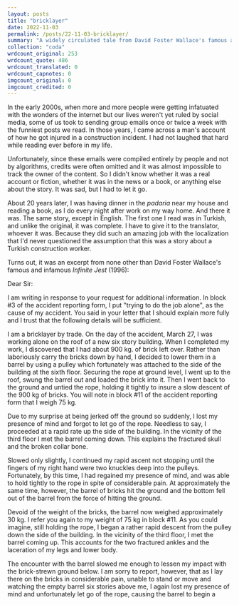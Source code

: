 ```yaml
---
layout: posts
title: "bricklayer"
date: 2022-11-03
permalink: /posts/22-11-03-bricklayer/
summary: "A widely circulated tale from David Foster Wallace's famous and infamous “Infinite Jest”."
collection: "coda"
wrdcount_original: 253
wrdcount_quote: 486
wrdcount_translated: 0
wrdcount_capnotes: 0
imgcount_original: 0
imgcount_credited: 0
---
```

In the early 2000s, when more and more people were getting infatuated with the wonders of the internet but our lives weren't yet ruled by social media, some of us took to sending group emails once or twice a week with the funniest posts we read. In those years, I came across a man's account of how he got injured in a construction incident. I had not laughed that hard while reading ever before in my life.

Unfortunately, since these emails were compiled entirely by people and not by algorithms, credits were often omitted and it was almost impossible to track the owner of the content. So I didn't know whether it was a real account or fiction, whether it was in the news or a book, or anything else about the story. It was sad, but I had to let it go.

About 20 years later, I was having dinner in the *padaria* near my house and reading a book, as I do every night after work on my way home. And there it was. The same story, except in English. The first one I read was in Turkish, and unlike the original, it was complete. I have to give it to the translator, whoever it was. Because they did such an amazing job with the localization that I'd never questioned the assumption that this was a story about a Turkish construction worker.

Turns out, it was an excerpt from none other than David Foster Wallace's famous and infamous *Infinite Jest* (1996):

<span class="text-body-quote">Dear Sir:</span>

<span class="text-body-quote">I am writing in response to your request for additional information. In block #3 of the accident reporting form, I put "trying to do the job alone", as the cause of my accident. You said in your letter that I should explain more fully and I trust that the following details will be sufficient.</span>

<span class="text-body-quote">I am a bricklayer by trade. On the day of the accident, March 27, I was working alone on the roof of a new six story building. When I completed my work, I discovered that I had about 900 kg. of brick left over. Rather than laboriously carry the bricks down by hand, I decided to lower them in a barrel by using a pulley which fortunately was attached to the side of the building at the sixth floor. Securing the rope at ground level, I went up to the roof, swung the barrel out and loaded the brick into it. Then I went back to the ground and untied the rope, holding it tightly to insure a slow descent of the 900 kg of bricks. You will note in block #11 of the accident reporting form that I weigh 75 kg.</span>

<span class="text-body-quote">Due to my surprise at being jerked off the ground so suddenly, I lost my presence of mind and forgot to let go of the rope. Needless to say, I proceeded at a rapid rate up the side of the building. In the vicinity of the third floor I met the barrel coming down. This explains the fractured skull and the broken collar bone.</span>

<span class="text-body-quote">Slowed only slightly, I continued my rapid ascent not stopping until the fingers of my right hand were two knuckles deep into the pulleys. Fortunately, by this time, I had regained my presence of mind, and was able to hold tightly to the rope in spite of considerable pain. At approximately the same time, however, the barrel of bricks hit the ground and the bottom fell out of the barrel from the force of hitting the ground.</span>

<span class="text-body-quote">Devoid of the weight of the bricks, the barrel now weighed approximately 30 kg. I refer you again to my weight of 75 kg in block #11. As you could imagine, still holding the rope, I began a rather rapid descent from the pulley down the side of the building. In the vicinity of the third floor, I met the barrel coming up. This accounts for the two fractured ankles and the laceration of my legs and lower body.</span>

<span class="text-body-quote">The encounter with the barrel slowed me enough to lessen my impact with the brick-strewn ground below. I am sorry to report, however, that as I lay there on the bricks in considerable pain, unable to stand or move and watching the empty barrel six stories above me, I again lost my presence of mind and unfortunately let go of the rope, causing the barrel to begin a</span>
